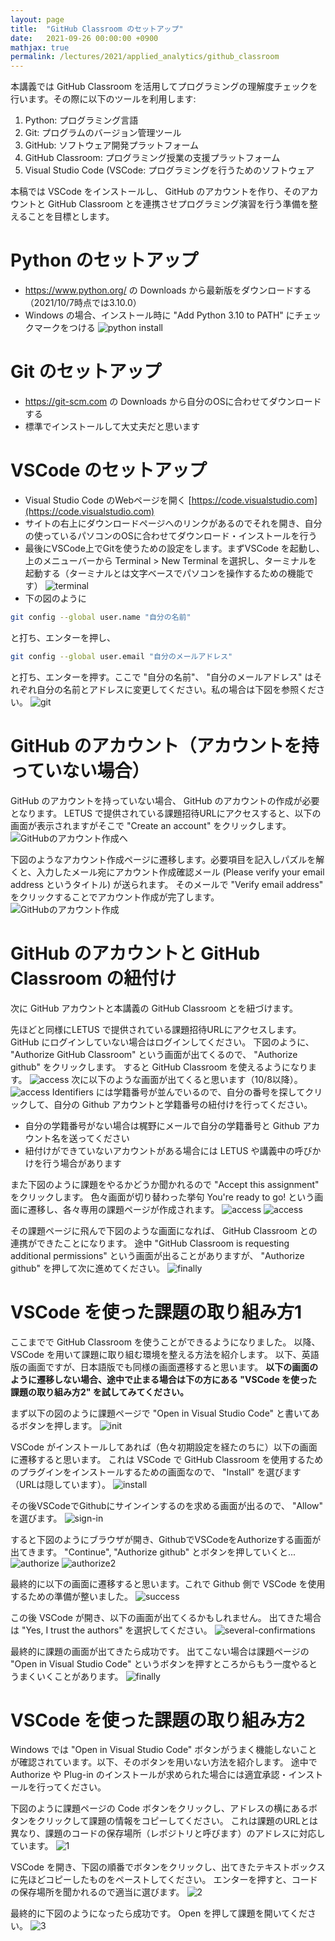 ```yaml
---
layout: page
title:  "GitHub Classroom のセットアップ"
date:   2021-09-26 00:00:00 +0900
mathjax: true
permalink: /lectures/2021/applied_analytics/github_classroom
---
```


本講義では GitHub Classroom を活用してプログラミングの理解度チェックを行います。その際に以下のツールを利用します:

1. Python: プログラミング言語
1. Git: プログラムのバージョン管理ツール
1. GitHub: ソフトウェア開発プラットフォーム
1. GitHub Classroom: プログラミング授業の支援プラットフォーム
1. Visual Studio Code (VSCode: プログラミングを行うためのソフトウェア

本稿では VSCode をインストールし、 GitHub のアカウントを作り、そのアカウントと GitHub Classroom とを連携させプログラミング演習を行う準備を整えることを目標とします。

# Python のセットアップ
- https://www.python.org/ の Downloads から最新版をダウンロードする（2021/10/7時点では3.10.0）
- Windows の場合、インストール時に "Add Python 3.10 to PATH" にチェックマークをつける
![python install](python/install.png)

# Git のセットアップ
- https://git-scm.com の Downloads から自分のOSに合わせてダウンロードする
- 標準でインストールして大丈夫だと思います

# VSCode のセットアップ

- Visual Studio Code のWebページを開く [https://code.visualstudio.com](https://code.visualstudio.com)
- サイトの右上にダウンロードページへのリンクがあるのでそれを開き、自分の使っているパソコンのOSに合わせてダウンロード・インストールを行う
- 最後にVSCode上でGitを使うための設定をします。まずVSCode を起動し、上のメニューバーから Terminal > New Terminal を選択し、ターミナルを起動する（ターミナルとは文字ベースでパソコンを操作するための機能です）
![terminal](account/vscode/terminal.png)
- 下の図のように
```bash
git config --global user.name "自分の名前"
```
と打ち、エンターを押し、
```bash
git config --global user.email "自分のメールアドレス"
```
と打ち、エンターを押す。ここで "自分の名前"、 "自分のメールアドレス" はそれぞれ自分の名前とアドレスに変更してください。私の場合は下図を参照ください。
![git](account/vscode/git.png)


# GitHub のアカウント（アカウントを持っていない場合）
GitHub のアカウントを持っていない場合、 GitHub のアカウントの作成が必要となります。
LETUS で提供されている課題招待URLにアクセスすると、以下の画面が表示されますがそこで "Create an account" をクリックします。
![GitHubのアカウント作成へ](account/github/1.png)

下図のようなアカウント作成ページに遷移します。必要項目を記入しパズルを解くと、入力したメール宛にアカウント作成確認メール (Please verify your email address というタイトル) が送られます。
そのメールで "Verify email address" をクリックすることでアカウント作成が完了します。
![GitHubのアカウント作成](account/github/2.png)


# GitHub のアカウントと GitHub Classroom の紐付け
次に GitHub アカウントと本講義の GitHub Classroom とを紐づけます。

先ほどと同様にLETUS で提供されている課題招待URLにアクセスします。GitHub にログインしていない場合はログインしてください。
下図のように、 "Authorize GitHub Classroom" という画面が出てくるので、 "Authorize github" をクリックします。
すると GitHub Classroom を使えるようになります。
![access](account/classroom/authorize1-0.png)
次に以下のような画面が出てくると思います（10/8以降）。
![access](account/classroom/authorize1-0-5.png)
Identifiers には学籍番号が並んでいるので、自分の番号を探してクリックして、自分の Github アカウントと学籍番号の紐付けを行ってください。
- 自分の学籍番号がない場合は梶野にメールで自分の学籍番号と Github アカウント名を送ってください
- 紐付けができていないアカウントがある場合には LETUS や講義中の呼びかけを行う場合があります

また下図のように課題をやるかどうか聞かれるので "Accept this assignment" をクリックします。
色々画面が切り替わった挙句 You're ready to go! という画面に遷移し、各々専用の課題ページが作成されます。
![access](account/classroom/authorize1-1.png)
![access](account/classroom/authorize1-3.png)

その課題ページに飛んで下図のような画面になれば、 GitHub Classroom との連携ができたことになります。
途中 "GitHub Classroom is requesting additional permissions" という画面が出ることがありますが、 "Authorize github" を押して次に進めてください。
![finally](account/classroom/finally.png)


# VSCode を使った課題の取り組み方1
ここまでで GitHub Classroom を使うことができるようになりました。
以降、 VSCode を用いて課題に取り組む環境を整える方法を紹介します。
以下、英語版の画面ですが、日本語版でも同様の画面遷移すると思います。
__以下の画面のように遷移しない場合、途中で止まる場合は下の方にある "VSCode を使った課題の取り組み方2" を試してみてください。__

まず以下の図のように課題ページで "Open in Visual Studio Code" と書いてあるボタンを押します。
![init](account/vscode/init.png)

VSCode がインストールしてあれば（色々初期設定を経たのちに）以下の画面に遷移すると思います。
これは VSCode で GitHub Classroom を使用するためのプラグインをインストールするための画面なので、 "Install" を選びます（URLは隠しています）。
![install](account/vscode/install-plugin.png)

その後VSCodeでGithubにサインインするのを求める画面が出るので、 "Allow" を選びます。
![sign-in](account/vscode/sign-in.png)

すると下図のようにブラウザが開き、GithubでVSCodeをAuthorizeする画面が出てきます。
"Continue", "Authorize github" とボタンを押していくと...
![authorize](account/vscode/authorize.png)
![authorize2](account/vscode/authorize2.png)

最終的に以下の画面に遷移すると思います。これで Github 側で VSCode を使用するための準備が整いました。
![success](account/vscode/success.png)

この後 VSCode が開き、以下の画面が出てくるかもしれません。
出てきた場合は "Yes, I trust the authors" を選択してください。
![several-confirmations](account/vscode/several-confirmations.png)

最終的に課題の画面が出てきたら成功です。
出てこない場合は課題ページの "Open in Visual Studio Code" というボタンを押すところからもう一度やるとうまくいくことがあります。
![finally](account/vscode/finally.png)


# VSCode を使った課題の取り組み方2
Windows では "Open in Visual Studio Code" ボタンがうまく機能しないことが確認されています。以下、そのボタンを用いない方法を紹介します。
途中で Authorize や Plug-in のインストールが求められた場合には適宜承認・インストールを行ってください。

下図のように課題ページの Code ボタンをクリックし、アドレスの横にあるボタンをクリックして課題の情報をコピーしてください。
これは課題のURLとは異なり、課題のコードの保存場所（レポジトリと呼びます）のアドレスに対応しています。
![1](windows/1.png)

VSCode を開き、下図の順番でボタンをクリックし、出てきたテキストボックスに先ほどコピーしたものをペーストしてください。
エンターを押すと、コードの保存場所を聞かれるので適当に選びます。
![2](windows/2.png)

最終的に下図のようになったら成功です。 Open を押して課題を開いてください。
![3](windows/3.png)
